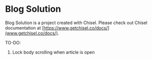 # Blog Solution

Blog Solution is a project created with Chisel. Please check out Chisel documentation at [https://www.getchisel.co/docs/](www.getchisel.co/docs/).

TO-DO:
1. Lock body scrolling when article is open
